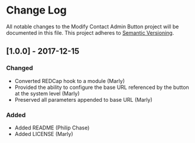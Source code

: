 # Change Log
All notable changes to the Modify Contact Admin Button project will be documented in this file.
This project adheres to [Semantic Versioning](http://semver.org/).


## [1.0.0] - 2017-12-15
### Changed
- Converted REDCap hook to a module (Marly)
- Provided the ability to configure the base URL referenced by the button at the system level (Marly)
- Preserved all parameters appended to base URL (Marly)

### Added
- Added README (Philip Chase)
- Added LICENSE (Marly)
